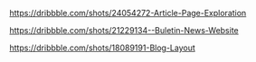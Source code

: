 https://dribbble.com/shots/24054272-Article-Page-Exploration


https://dribbble.com/shots/21229134--Buletin-News-Website

https://dribbble.com/shots/18089191-Blog-Layout